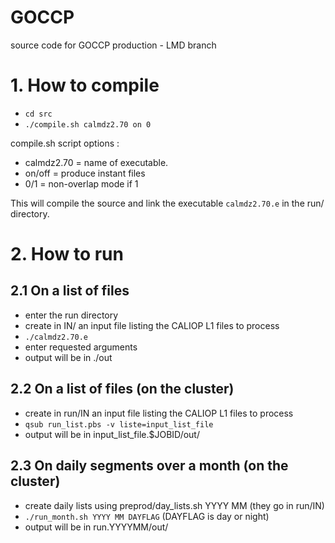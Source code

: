 GOCCP
=====

source code for GOCCP production - LMD branch

# 1. How to compile

* `cd src`
* `./compile.sh calmdz2.70 on 0`

compile.sh script options :

* calmdz2.70 = name of executable.
* on/off = produce instant files
* 0/1 = non-overlap mode if 1

This will compile the source and link the executable `calmdz2.70.e` in the run/ directory.

# 2. How to run

## 2.1 On a list of files

* enter the run directory
* create in IN/ an input file listing the CALIOP L1 files to process
* `./calmdz2.70.e`
* enter requested arguments
* output will be in ./out

## 2.2 On a list of files (on the cluster)

* create in run/IN an input file listing the CALIOP L1 files to process
* `qsub run_list.pbs -v liste=input_list_file`
* output will be in input_list_file.$JOBID/out/

## 2.3 On daily segments over a month (on the cluster)

* create daily lists using preprod/day_lists.sh YYYY MM (they go in run/IN)
* `./run_month.sh YYYY MM DAYFLAG` (DAYFLAG is day or night)
* output will be in run.YYYYMM/out/
